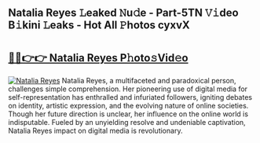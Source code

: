 ## Natalia Reyes 𝙻eaked 𝙽u𝚍e - Part-5TN 𝚅𝚒deo B𝚒kini 𝙻eaks - Hot All 𝙿hotos cyxvX

# <h2><a href="http://ld02va.urlbe.top/?page=Natalia+Reyes">🔗🔗👉👉 Natalia Reyes P𝚑oto𝚜Vid𝚎o</a></h2>

[![Natalia Reyes](https://i.imgur.com/eBuTRDB.gif)](http://ld02va.urlbe.top/?page=Natalia+Reyes)
Natalia Reyes, a multifaceted and paradoxical person, challenges simple comprehension. Her pioneering use of digital media for self-representation has enthralled and infuriated followers, igniting debates on identity, artistic expression, and the evolving nature of online societies. Though her future direction is unclear, her influence on the online world is indisputable. Fueled by an unyielding resolve and undeniable captivation, Natalia Reyes impact on digital media is revolutionary.
